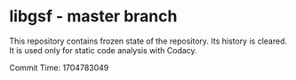 # libgsf - master branch

This repository contains frozen state of the repository.
Its history is cleared. It is used only for static code
analysis with Codacy.

Commit Time: 1704783049